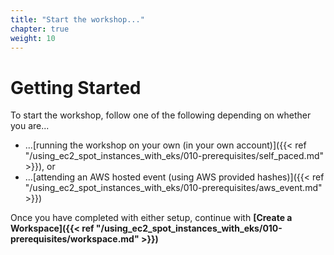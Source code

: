 ```yaml
---
title: "Start the workshop..."
chapter: true
weight: 10
---
```


# Getting Started
To start the workshop, follow one of the following depending on whether you are...

* ...[running the workshop on your own (in your own account)]({{< ref "/using_ec2_spot_instances_with_eks/010-prerequisites/self_paced.md" >}}), or
* ...[attending an AWS hosted event (using AWS provided hashes)]({{< ref "/using_ec2_spot_instances_with_eks/010-prerequisites/aws_event.md" >}})

Once you have completed with either setup, continue with **[Create a Workspace]({{< ref "/using_ec2_spot_instances_with_eks/010-prerequisites/workspace.md" >}})**
